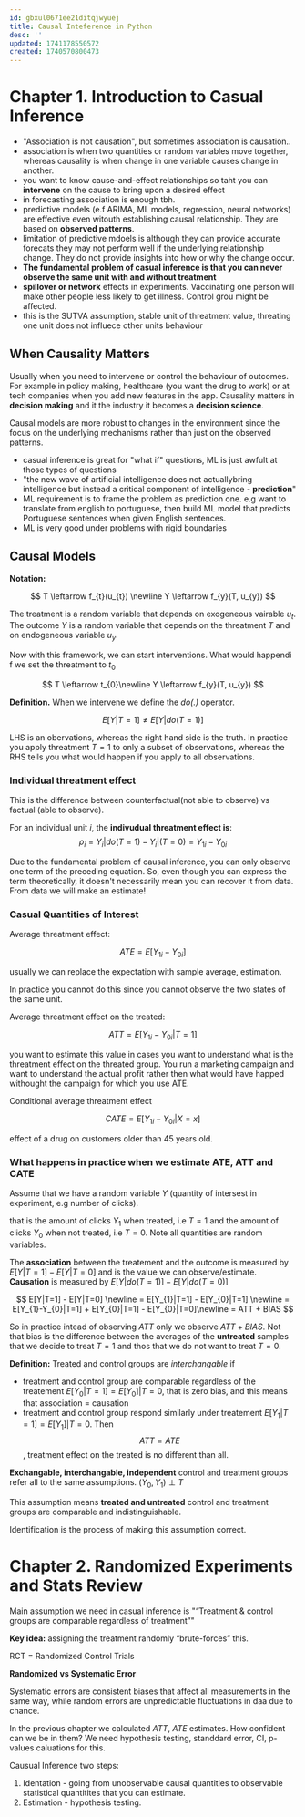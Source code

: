 ```yaml
---
id: gbxul0671ee21ditqjwyuej
title: Causal Inteference in Python
desc: ''
updated: 1741178550572
created: 1740570800473
---
```

# Chapter 1. Introduction to Casual Inference

- "Association is not causation", but sometimes association is causation..
- association is when two quantities or random variables move together, whereas causality is when change in one variable causes change in another.
- you want to know cause-and-effect relationships so taht you can **intervene** on the cause to bring upon a desired effect
- in forecasting association is enough tbh. 
- predictive models (e.f ARIMA, ML models, regression, neural networks) are effective even witouth establishing causal relationship. They are based on **observed patterns**.
- limitation of predictive mdoels is although they can provide accurate forecats they may not perform well if the underlying relationship change. They do not provide insights into how or why the change occur.
- **The fundamental problem of casual inference is that you can never observe the same unit with and without treatment**
- **spillover or network** effects in experiments. Vaccinating one person will make other people less likely to get illness. Control grou might be affected.
- this is the SUTVA assumption, stable unit of threatment value, threating one unit does not influece other units behaviour


## When Causality Matters

Usually when you need to intervene or control the behaviour of outcomes. For example in policy making, healthcare (you want the drug to work) or at tech companies when you add new features in the app. Causality matters in **decision making** and it the industry it becomes a **decision science**.

Causal models are more robust to changes in the environment since the focus on the underlying mechanisms rather than just on the observed patterns.

- casual inference is great for "what if" questions, ML is just awfult at those types of questions
- "the new wave of artificial intelligence does not actuallybring intelligence but instead a critical component of intelligence - **prediction**"
- ML requirement is to frame the problem as prediction one. e.g want to translate from english to portuguese, then build ML model that predicts Portuguese sentences when given English sentences.
- ML is very good under problems with rigid boundaries


## Causal Models

**Notation:**

$$
T \leftarrow f_{t}(u_{t}) \newline
Y \leftarrow f_{y}(T, u_{y})
$$


The treatment is a random variable that depends on exogeneous vairable $u_{t}$. The outcome $Y$ is a random variable that depends on the threatment $T$ and on endogeneous variable $u_{y}$.

Now with this framework, we can start interventions. What would happendi f we set the threatment to $t_{0}$

$$
T \leftarrow t_{0}\newline
Y \leftarrow f_{y}(T, u_{y})
$$

**Definition.** When we intervene we define the *do(.)* operator.

$$
E[Y|T=1] \neq E[Y|do(T=1)]
$$

LHS is an obervations, whereas the right hand side is the truth. In practice you apply threatment $T=1$ to only a subset of observations, whereas the RHS tells you what would happen if you apply to all observations.



### Individual threatment effect

This is the difference between counterfactual(not able to observe) vs factual (able to observe).

For an individual unit $i$, the **indivudual threatment effect is**:
$$
\rho_{i} = Y_{i}|do(T=1) -Y_{i}|(T=0) = Y_{1i} - Y_{0i}
$$

Due to the fundamental problem of causal inference, you can only observe one term of the preceding equation. So, even though you can express the term theoretically, it doesn't necessarily mean you can recover it from data. From data we will make an estimate!

### Casual Quantities of Interest

Average threatment effect:

$$
ATE = E[Y_{1i}-Y_{0i}]
$$ 

usually we can replace the expectation with sample average, estimation.

In practice you cannot do this since you cannot observe the two states of the same unit.

Average threatment effect on the treated:

$$
ATT = E[Y_{1i}-Y_{0i}|T=1]
$$

you want to estimate this value in cases you want to understand what is the threatment effect on the threated group. You run a marketing campaign and want to understand the actual profit rather then what would have happed withought the campaign for which you use ATE.


Conditional average threatment effect

$$
CATE = E[Y_{1i}-Y_{0i}|X=x]
$$

effect of a drug on customers older than 45 years old.


### What happens in practice when we estimate ATE, ATT and CATE


Assume that we have a random variable $Y$ (quantity of intersest in experiment, e.g number of clicks).

that is the amount of clicks $Y_1$ when treated, i.e $T=1$ and the amount of clicks $Y_0$ when not treated, i.e $T=0$. Note all quantities are random variables.

The **association** between the treatement and the outcome is measured by $E[Y|T=1] - E[Y|T=0]$ and is the value we can observe/estimate. **Causation** is measured by $E[Y|do(T=1)] - E[Y|do(T=0)]$

$$
E[Y|T=1] - E[Y|T=0] \newline 
= E[Y_{1}|T=1] - E[Y_{0}|T=1] \newline 
= E[Y_{1}-Y_{0}|T=1] + E[Y_{0}|T=1] - E[Y_{0}|T=0]\newline 
= ATT + BIAS
$$

So in practice intead of observing $ATT$ only we observe $ATT + BIAS$. Not that bias is the difference between the averages of the **untreated** samples  that we decide to treat $T=1$ and thos that we do not want to treat $T=0$.


**Definition:** Treated and control groups are *interchangable* if
- treatment and control group are comparable regardless of the treatement $E[Y_{0}|T=1] = E[Y_{0}]|T=0$, that is zero bias, and this means that association = causation
- treatment and control group respond similarly under treatement $E[Y_{1}|T=1] = E[Y_{1}]|T=0$. Then $$ATT = ATE$$, treatment effect on the treated is no different than all.

**Exchangable, interchangable, independent** control and treatment groups refer all to the same assumptions. $(Y_{0}, Y_{1}) \perp T$

This assumption means **treated and untreated** control and treatment groups are comparable and indistinguishable.

Identification is the process of making this assumption correct.


# Chapter 2. Randomized Experiments and Stats Review

Main assumption we need in casual inference is "“Treatment & control groups are comparable regardless of treatment”"

**Key idea:** assigning the treatment randomly “brute-forces” this.


RCT = Randomized Control Trials


**Randomized vs Systematic Error**

Systematic errors are consistent biases that affect all measurements in the same way, while random errors are unpredictable fluctuations in daa due to chance.



In the previous chapter we calculated $ATT$, $ATE$ estimates. How confident can we be in them? We need hypothesis testing, standdard error, CI, p-values caluations for this.


Causual Inference two steps:

1. Identation - going from unobservable causal quantities to observable statistical quantitites that you can estimate.
2. Estimation - hypothesis testing.